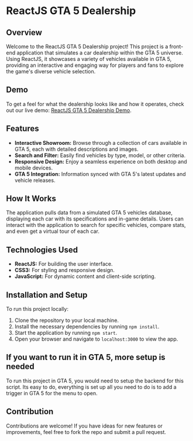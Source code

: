 # ReactJS GTA 5 Dealership

## Overview
Welcome to the ReactJS GTA 5 Dealership project! This project is a front-end application that simulates a car dealership within the GTA 5 universe. Using ReactJS, it showcases a variety of vehicles available in GTA 5, providing an interactive and engaging way for players and fans to explore the game's diverse vehicle selection.

## Demo
To get a feel for what the dealership looks like and how it operates, check out our live demo: [ReactJS GTA 5 Dealership Demo](https://km-bilfirma.netlify.app).

## Features
- **Interactive Showroom:** Browse through a collection of cars available in GTA 5, each with detailed descriptions and images.
- **Search and Filter:** Easily find vehicles by type, model, or other criteria.
- **Responsive Design:** Enjoy a seamless experience on both desktop and mobile devices.
- **GTA 5 Integration:** Information synced with GTA 5's latest updates and vehicle releases.

## How It Works
The application pulls data from a simulated GTA 5 vehicles database, displaying each car with its specifications and in-game details. Users can interact with the application to search for specific vehicles, compare stats, and even get a virtual tour of each car.

## Technologies Used
- **ReactJS:** For building the user interface.
- **CSS3:** For styling and responsive design.
- **JavaScript:** For dynamic content and client-side scripting.

## Installation and Setup
To run this project locally:
1. Clone the repository to your local machine.
2. Install the necessary dependencies by running `npm install`.
3. Start the application by running `npm start`.
4. Open your browser and navigate to `localhost:3000` to view the app.

## If you want to run it in GTA 5, more setup is needed
To run this project in GTA 5, you would need to setup the backend
for this script. Its easy to do, everything is set up all you need
to do is to add a trigger in GTA 5 for the menu to open.

## Contribution
Contributions are welcome! If you have ideas for new features or improvements, feel free to fork the repo and submit a pull request.
